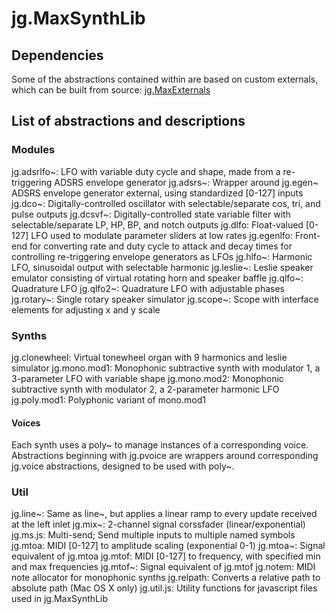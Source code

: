 # jg.MaxSynthLib

## Dependencies

Some of the abstractions contained within are based on custom externals, which can be built from source: [jg.MaxExternals](https://github.com/JeffGregorio/jg.MaxExternals)

## List of abstractions and descriptions

### Modules
jg.adsrlfo~: LFO with variable duty cycle and shape, made from a re-triggering ADSRS envelope generator
jg.adsrs~: Wrapper around jg.egen~ ADSRS envelope generator external, using standardized [0-127] inputs
jg.dco~: Digitally-controlled oscillator with selectable/separate cos, tri, and pulse outputs
jg.dcsvf~: Digitally-controlled state variable filter with selectable/separate LP, HP, BP, and notch outputs
jg.dlfo: Float-valued [0-127] LFO used to modulate parameter sliders at low rates
jg.egenlfo: Front-end for converting rate and duty cycle to attack and decay times for controlling re-triggering envelope generators as LFOs
jg.hlfo~: Harmonic LFO, sinusoidal output with selectable harmonic
jg.leslie~: Leslie speaker emulator consisting of virtual rotating horn and speaker baffle
jg.qlfo~: Quadrature LFO
jg.qlfo2~: Quadrature LFO with adjustable phases
jg.rotary~: Single rotary speaker simulator
jg.scope~: Scope with interface elements for adjusting x and y scale

### Synths
jg.clonewheel: Virtual tonewheel organ with 9 harmonics and leslie simulator
jg.mono.mod1: Monophonic subtractive synth with modulator 1, a 3-parameter LFO with variable shape
jg.mono.mod2: Monophonic subtractive synth with modulator 2, a 2-parameter harmonic LFO
jg.poly.mod1: Polyphonic variant of mono.mod1

#### Voices
Each synth uses a poly~ to manage instances of a corresponding voice. Abstractions beginning with jg.pvoice are wrappers around corresponding jg.voice abstractions, designed to be used with poly~.


### Util
jg.line~: Same as line~, but applies a linear ramp to every update received at the left inlet
jg.mix~: 2-channel signal corssfader (linear/exponential)
jg.ms.js: Multi-send; Send multiple inputs to multiple named symbols
jg.mtoa: MIDI [0-127] to amplitude scaling (exponential 0-1)
jg.mtoa~: Signal equivalent of jg.mtoa
jg.mtof: MIDI [0-127] to frequency, with specified min and max frequencies
jg.mtof~: Signal equivalent of jg.mtof
jg.notem: MIDI note allocator for monophonic synths
jg.relpath: Converts a relative path to absolute path (Mac OS X only)
jg.util.js: Utility functions for javascript files used in jg.MaxSynthLib